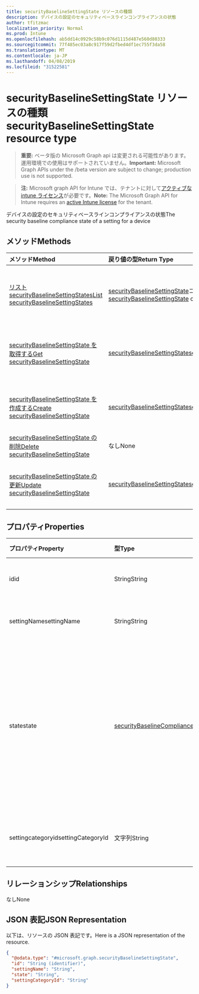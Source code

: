 ```yaml
---
title: securityBaselineSettingState リソースの種類
description: デバイスの設定のセキュリティベースラインコンプライアンスの状態
author: tfitzmac
localization_priority: Normal
ms.prod: Intune
ms.openlocfilehash: ab5dd14c0929c58b9c076d1115d487e560d80333
ms.sourcegitcommit: 77f485ec03a8c917f59d2fbed4df1ec755f3da58
ms.translationtype: MT
ms.contentlocale: ja-JP
ms.lasthandoff: 04/08/2019
ms.locfileid: "31522581"
---
```

# <a name="securitybaselinesettingstate-resource-type"></a><span data-ttu-id="68f36-103">securityBaselineSettingState リソースの種類</span><span class="sxs-lookup"><span data-stu-id="68f36-103">securityBaselineSettingState resource type</span></span>

> <span data-ttu-id="68f36-104">**重要:** ベータ版の Microsoft Graph api は変更される可能性があります。運用環境での使用はサポートされていません。</span><span class="sxs-lookup"><span data-stu-id="68f36-104">**Important:** Microsoft Graph APIs under the /beta version are subject to change; production use is not supported.</span></span>

> <span data-ttu-id="68f36-105">**注:** Microsoft graph API for Intune では、テナントに対して[アクティブな intune ライセンス](https://go.microsoft.com/fwlink/?linkid=839381)が必要です。</span><span class="sxs-lookup"><span data-stu-id="68f36-105">**Note:** The Microsoft Graph API for Intune requires an [active Intune license](https://go.microsoft.com/fwlink/?linkid=839381) for the tenant.</span></span>

<span data-ttu-id="68f36-106">デバイスの設定のセキュリティベースラインコンプライアンスの状態</span><span class="sxs-lookup"><span data-stu-id="68f36-106">The security baseline compliance state of a setting for a device</span></span>

## <a name="methods"></a><span data-ttu-id="68f36-107">メソッド</span><span class="sxs-lookup"><span data-stu-id="68f36-107">Methods</span></span>
|<span data-ttu-id="68f36-108">メソッド</span><span class="sxs-lookup"><span data-stu-id="68f36-108">Method</span></span>|<span data-ttu-id="68f36-109">戻り値の型</span><span class="sxs-lookup"><span data-stu-id="68f36-109">Return Type</span></span>|<span data-ttu-id="68f36-110">説明</span><span class="sxs-lookup"><span data-stu-id="68f36-110">Description</span></span>|
|:---|:---|:---|
|[<span data-ttu-id="68f36-111">リスト securityBaselineSettingStates</span><span class="sxs-lookup"><span data-stu-id="68f36-111">List securityBaselineSettingStates</span></span>](../api/intune-deviceintent-securitybaselinesettingstate-list.md)|<span data-ttu-id="68f36-112">[securityBaselineSettingState](../resources/intune-deviceintent-securitybaselinesettingstate.md)コレクション</span><span class="sxs-lookup"><span data-stu-id="68f36-112">[securityBaselineSettingState](../resources/intune-deviceintent-securitybaselinesettingstate.md) collection</span></span>|<span data-ttu-id="68f36-113">[securityBaselineSettingState](../resources/intune-deviceintent-securitybaselinesettingstate.md)オブジェクトのプロパティとリレーションシップをリストします。</span><span class="sxs-lookup"><span data-stu-id="68f36-113">List properties and relationships of the [securityBaselineSettingState](../resources/intune-deviceintent-securitybaselinesettingstate.md) objects.</span></span>|
|[<span data-ttu-id="68f36-114">securityBaselineSettingState を取得する</span><span class="sxs-lookup"><span data-stu-id="68f36-114">Get securityBaselineSettingState</span></span>](../api/intune-deviceintent-securitybaselinesettingstate-get.md)|[<span data-ttu-id="68f36-115">securityBaselineSettingState</span><span class="sxs-lookup"><span data-stu-id="68f36-115">securityBaselineSettingState</span></span>](../resources/intune-deviceintent-securitybaselinesettingstate.md)|<span data-ttu-id="68f36-116">[securityBaselineSettingState](../resources/intune-deviceintent-securitybaselinesettingstate.md)オブジェクトのプロパティとリレーションシップを読み取ります。</span><span class="sxs-lookup"><span data-stu-id="68f36-116">Read properties and relationships of the [securityBaselineSettingState](../resources/intune-deviceintent-securitybaselinesettingstate.md) object.</span></span>|
|[<span data-ttu-id="68f36-117">securityBaselineSettingState を作成する</span><span class="sxs-lookup"><span data-stu-id="68f36-117">Create securityBaselineSettingState</span></span>](../api/intune-deviceintent-securitybaselinesettingstate-create.md)|[<span data-ttu-id="68f36-118">securityBaselineSettingState</span><span class="sxs-lookup"><span data-stu-id="68f36-118">securityBaselineSettingState</span></span>](../resources/intune-deviceintent-securitybaselinesettingstate.md)|<span data-ttu-id="68f36-119">新しい[securityBaselineSettingState](../resources/intune-deviceintent-securitybaselinesettingstate.md)オブジェクトを作成します。</span><span class="sxs-lookup"><span data-stu-id="68f36-119">Create a new [securityBaselineSettingState](../resources/intune-deviceintent-securitybaselinesettingstate.md) object.</span></span>|
|[<span data-ttu-id="68f36-120">securityBaselineSettingState の削除</span><span class="sxs-lookup"><span data-stu-id="68f36-120">Delete securityBaselineSettingState</span></span>](../api/intune-deviceintent-securitybaselinesettingstate-delete.md)|<span data-ttu-id="68f36-121">なし</span><span class="sxs-lookup"><span data-stu-id="68f36-121">None</span></span>|<span data-ttu-id="68f36-122">[securityBaselineSettingState](../resources/intune-deviceintent-securitybaselinesettingstate.md)を削除します。</span><span class="sxs-lookup"><span data-stu-id="68f36-122">Deletes a [securityBaselineSettingState](../resources/intune-deviceintent-securitybaselinesettingstate.md).</span></span>|
|[<span data-ttu-id="68f36-123">securityBaselineSettingState の更新</span><span class="sxs-lookup"><span data-stu-id="68f36-123">Update securityBaselineSettingState</span></span>](../api/intune-deviceintent-securitybaselinesettingstate-update.md)|[<span data-ttu-id="68f36-124">securityBaselineSettingState</span><span class="sxs-lookup"><span data-stu-id="68f36-124">securityBaselineSettingState</span></span>](../resources/intune-deviceintent-securitybaselinesettingstate.md)|<span data-ttu-id="68f36-125">[securityBaselineSettingState](../resources/intune-deviceintent-securitybaselinesettingstate.md)オブジェクトのプロパティを更新します。</span><span class="sxs-lookup"><span data-stu-id="68f36-125">Update the properties of a [securityBaselineSettingState](../resources/intune-deviceintent-securitybaselinesettingstate.md) object.</span></span>|

## <a name="properties"></a><span data-ttu-id="68f36-126">プロパティ</span><span class="sxs-lookup"><span data-stu-id="68f36-126">Properties</span></span>
|<span data-ttu-id="68f36-127">プロパティ</span><span class="sxs-lookup"><span data-stu-id="68f36-127">Property</span></span>|<span data-ttu-id="68f36-128">型</span><span class="sxs-lookup"><span data-stu-id="68f36-128">Type</span></span>|<span data-ttu-id="68f36-129">説明</span><span class="sxs-lookup"><span data-stu-id="68f36-129">Description</span></span>|
|:---|:---|:---|
|<span data-ttu-id="68f36-130">id</span><span class="sxs-lookup"><span data-stu-id="68f36-130">id</span></span>|<span data-ttu-id="68f36-131">String</span><span class="sxs-lookup"><span data-stu-id="68f36-131">String</span></span>|<span data-ttu-id="68f36-132">エンティティの一意識別子</span><span class="sxs-lookup"><span data-stu-id="68f36-132">Unique identifier of the entity</span></span>|
|<span data-ttu-id="68f36-133">settingName</span><span class="sxs-lookup"><span data-stu-id="68f36-133">settingName</span></span>|<span data-ttu-id="68f36-134">String</span><span class="sxs-lookup"><span data-stu-id="68f36-134">String</span></span>|<span data-ttu-id="68f36-135">レポートされている設定の名前</span><span class="sxs-lookup"><span data-stu-id="68f36-135">The setting name that is being reported</span></span>|
|<span data-ttu-id="68f36-136">state</span><span class="sxs-lookup"><span data-stu-id="68f36-136">state</span></span>|[<span data-ttu-id="68f36-137">securityBaselineComplianceState</span><span class="sxs-lookup"><span data-stu-id="68f36-137">securityBaselineComplianceState</span></span>](../resources/intune-deviceintent-securitybaselinecompliancestate.md)|<span data-ttu-id="68f36-138">セキュリティベースライン設定のコンプライアンス状態。</span><span class="sxs-lookup"><span data-stu-id="68f36-138">The compliance state of the security baseline setting.</span></span> <span data-ttu-id="68f36-139">可能な値は `unknown`、`secure`、`notApplicable`、`notSecure`、`error`、`conflict` です。</span><span class="sxs-lookup"><span data-stu-id="68f36-139">Possible values are: `unknown`, `secure`, `notApplicable`, `notSecure`, `error`, `conflict`.</span></span>|
|<span data-ttu-id="68f36-140">settingcategoryid</span><span class="sxs-lookup"><span data-stu-id="68f36-140">settingCategoryId</span></span>|<span data-ttu-id="68f36-141">文字列</span><span class="sxs-lookup"><span data-stu-id="68f36-141">String</span></span>|<span data-ttu-id="68f36-142">この設定が属する設定カテゴリ id</span><span class="sxs-lookup"><span data-stu-id="68f36-142">The setting category id which this setting belongs to</span></span>|

## <a name="relationships"></a><span data-ttu-id="68f36-143">リレーションシップ</span><span class="sxs-lookup"><span data-stu-id="68f36-143">Relationships</span></span>
<span data-ttu-id="68f36-144">なし</span><span class="sxs-lookup"><span data-stu-id="68f36-144">None</span></span>

## <a name="json-representation"></a><span data-ttu-id="68f36-145">JSON 表記</span><span class="sxs-lookup"><span data-stu-id="68f36-145">JSON Representation</span></span>
<span data-ttu-id="68f36-146">以下は、リソースの JSON 表記です。</span><span class="sxs-lookup"><span data-stu-id="68f36-146">Here is a JSON representation of the resource.</span></span>
<!-- {
  "blockType": "resource",
  "keyProperty": "id",
  "@odata.type": "microsoft.graph.securityBaselineSettingState"
}
-->
``` json
{
  "@odata.type": "#microsoft.graph.securityBaselineSettingState",
  "id": "String (identifier)",
  "settingName": "String",
  "state": "String",
  "settingCategoryId": "String"
}
```



